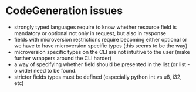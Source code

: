 # CodeGeneration issues

- strongly typed languages require to know whether resource field is mandatory
  or optional not only in request, but also in response
- fields with microversion restrictions require becoming either optional or we
  have to have microversion specific types (this seems to be the way)
- microversion specific types on the CLI are not intuitive to the user (make
  further wrappers around the CLI harder)
- a way of specifying whether field should be presented in the list (or list -o
  wide) need to be found.
- stricter fields types must be defined (especially python int vs u8, i32, etc)
